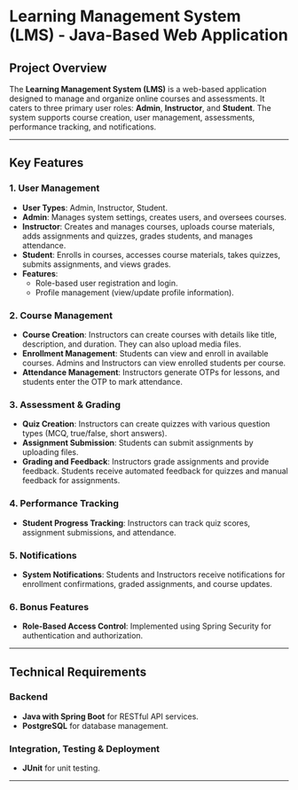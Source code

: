 # Learning Management System (LMS) - Java-Based Web Application

## Project Overview

The **Learning Management System (LMS)** is a web-based application designed to manage and organize online courses and assessments. It caters to three primary user roles: **Admin**, **Instructor**, and **Student**. The system supports course creation, user management, assessments, performance tracking, and notifications.

---

## Key Features

### 1. **User Management**
- **User Types**: Admin, Instructor, Student.
- **Admin**: Manages system settings, creates users, and oversees courses.
- **Instructor**: Creates and manages courses, uploads course materials, adds assignments and quizzes, grades students, and manages attendance.
- **Student**: Enrolls in courses, accesses course materials, takes quizzes, submits assignments, and views grades.
- **Features**:
  - Role-based user registration and login.
  - Profile management (view/update profile information).

### 2. **Course Management**
- **Course Creation**: Instructors can create courses with details like title, description, and duration. They can also upload media files.
- **Enrollment Management**: Students can view and enroll in available courses. Admins and Instructors can view enrolled students per course.
- **Attendance Management**: Instructors generate OTPs for lessons, and students enter the OTP to mark attendance.

### 3. **Assessment & Grading**
- **Quiz Creation**: Instructors can create quizzes with various question types (MCQ, true/false, short answers).
- **Assignment Submission**: Students can submit assignments by uploading files.
- **Grading and Feedback**: Instructors grade assignments and provide feedback. Students receive automated feedback for quizzes and manual feedback for assignments.

### 4. **Performance Tracking**
- **Student Progress Tracking**: Instructors can track quiz scores, assignment submissions, and attendance.

### 5. **Notifications**
- **System Notifications**: Students and Instructors receive notifications for enrollment confirmations, graded assignments, and course updates.

### 6. **Bonus Features**
- **Role-Based Access Control**: Implemented using Spring Security for authentication and authorization.

---

## Technical Requirements

### Backend
- **Java with Spring Boot** for RESTful API services.
- **PostgreSQL** for database management.

### Integration, Testing & Deployment
- **JUnit** for unit testing.

---
